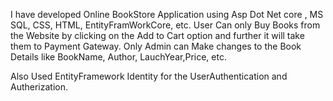 I have developed Online BookStore Application using
Asp Dot Net core , MS SQL, CSS, HTML, EntityFramWorkCore, etc.
User Can only Buy Books from the Website by clicking on the Add to Cart option and further it will take them to Payment Gateway.
Only Admin can Make changes to the Book Details like BookName, Author, LauchYear,Price, etc.

Also Used EntityFramework Identity for the UserAuthentication and Autherization.
